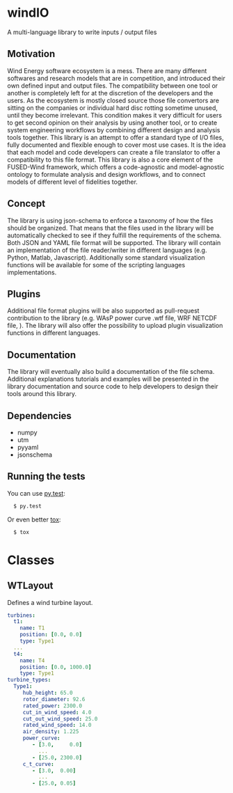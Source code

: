 # windIO
A multi-language library to write inputs / output files

## Motivation
Wind Energy software ecosystem is a mess. There are many different softwares and
research models that are in competition, and introduced their own defined input and output files.
The compatibility between one tool or another is completely left for at the
discretion of the developers and the users. As the ecosystem is mostly closed source
those file convertors are sitting on the companies or individual hard disc rotting
sometime unused, until they become irrelevant. This condition makes it very difficult
for users to get second opinion on their analysis by using another tool, or to
create system engineering workflows by combining different design and analysis
tools together.
This library is an attempt to offer a standard type of I/O files, fully documented and
flexible enough to cover most use cases. It is the idea that each model and code
developers can create a file translator to offer a compatibility to this file format.
This library is also a core element of the FUSED-Wind framework, which offers a
code-agnostic and model-agnostic ontology to formulate analysis and design workflows,
and to connect models of different level of fidelities together.

## Concept
The library is using json-schema to enforce a taxonomy of how the files should be
organized. That means that the files used in the library will be automatically
checked to see if they fulfill the requirements of the schema. Both JSON and
YAML file format will be supported.
The library will contain an implementation of the file reader/writer in different
languages (e.g. Python, Matlab, Javascript).
Additionally some standard visualization functions will be available for some of
the scripting languages implementations.

## Plugins
Additional file format plugins will be also
supported as pull-request contribution to the library (e.g. WAsP power curve .wtf
file, WRF NETCDF file, ).
The library will also offer the possibility to upload plugin visualization functions
in different languages.

## Documentation
The library will eventually also build a documentation of the file schema.
Additional explanations tutorials and examples will be presented in the library documentation and source code to help developers to design their tools around this library.

## Dependencies
* numpy
* utm
* pyyaml
* jsonschema


## Running the tests
You can use [py.test](http://pytest.org/latest/):

```bash
  $ py.test
```

Or even better [tox](https://testrun.org/tox/latest/):
```bash
  $ tox
```

# Classes
## WTLayout
Defines a wind turbine layout.

```yaml
turbines:
  t1:
    name: T1
    position: [0.0, 0.0]
    type: Type1
  ...
  t4:
    name: T4
    position: [0.0, 1000.0]
    type: Type1
turbine_types:
  Type1:
     hub_height: 65.0
     rotor_diameter: 92.6
     rated_power: 2300.0
     cut_in_wind_speed: 4.0
     cut_out_wind_speed: 25.0
     rated_wind_speed: 14.0
     air_density: 1.225
     power_curve:
        - [3.0,     0.0]
          ...
        - [25.0, 2300.0]
     c_t_curve:
        - [3.0,  0.00]
          ...
        - [25.0, 0.05]

```
